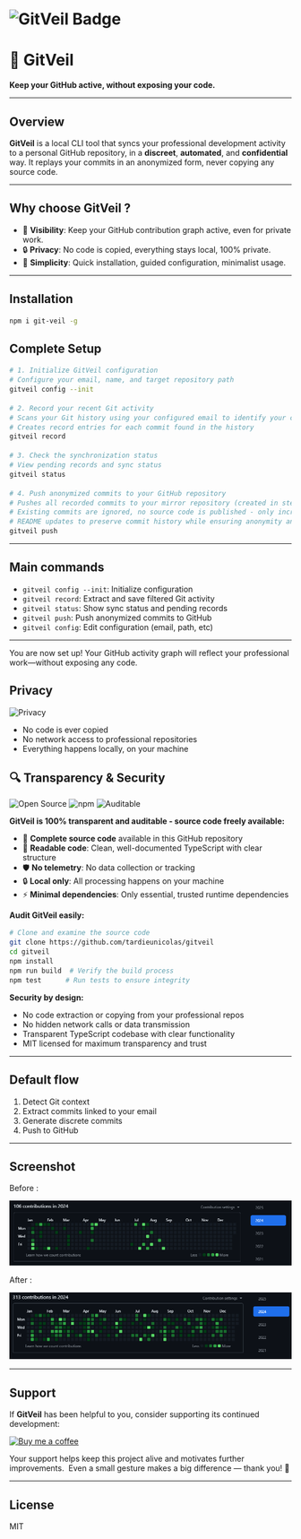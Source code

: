 # ![GitVeil Badge](https://img.shields.io/badge/GitHub%20Activity-Synced%20by%20GitVeil-brightgreen)


# 🚀 GitVeil

**Keep your GitHub active, without exposing your code.**

---

## Overview

**GitVeil** is a local CLI tool that syncs your professional development activity to a personal GitHub repository, in a **discreet**, **automated**, and **confidential** way. It replays your commits in an anonymized form, never copying any source code.

---

## Why choose GitVeil ?

- 👀 **Visibility**: Keep your GitHub contribution graph active, even for private work.
- 🔒 **Privacy**: No code is copied, everything stays local, 100% private.
- 🧘 **Simplicity**: Quick installation, guided configuration, minimalist usage.

---

## Installation

```bash
npm i git-veil -g
```

## Complete Setup

```bash
# 1. Initialize GitVeil configuration
# Configure your email, name, and target repository path
gitveil config --init

# 2. Record your recent Git activity
# Scans your Git history using your configured email to identify your commits
# Creates record entries for each commit found in the history
gitveil record

# 3. Check the synchronization status
# View pending records and sync status
gitveil status

# 4. Push anonymized commits to your GitHub repository
# Pushes all recorded commits to your mirror repository (created in step 1)
# Existing commits are ignored, no source code is published - only incremental
# README updates to preserve commit history while ensuring anonymity and security
gitveil push
```

---

## Main commands

- `gitveil config --init`: Initialize configuration
- `gitveil record`: Extract and save filtered Git activity
- `gitveil status`: Show sync status and pending records
- `gitveil push`: Push anonymized commits to GitHub
- `gitveil config`: Edit configuration (email, path, etc)

---

You are now set up! Your GitHub activity graph will reflect your professional work—without exposing any code.

## Privacy

![Privacy](https://img.shields.io/badge/100%25%20private-0%25%20code%20shared-blue)

- No code is ever copied
- No network access to professional repositories
- Everything happens locally, on your machine

## 🔍 Transparency & Security

![Open Source](https://img.shields.io/badge/Open%20Source-MIT%20License-green)
![npm](https://img.shields.io/npm/v/git-veil)
![Auditable](https://img.shields.io/badge/Code-Fully%20Auditable-brightgreen)

**GitVeil is 100% transparent and auditable - source code freely available:**

- 📂 **Complete source code** available in this GitHub repository
- 📖 **Readable code**: Clean, well-documented TypeScript with clear structure
- 🛡️ **No telemetry**: No data collection or tracking
- 🔒 **Local only**: All processing happens on your machine
- ⚡ **Minimal dependencies**: Only essential, trusted runtime dependencies

**Audit GitVeil easily:**

```bash
# Clone and examine the source code
git clone https://github.com/tardieunicolas/gitveil
cd gitveil
npm install
npm run build  # Verify the build process
npm test      # Run tests to ensure integrity
```

**Security by design:**

- No code extraction or copying from your professional repos
- No hidden network calls or data transmission
- Transparent TypeScript codebase with clear functionality
- MIT licensed for maximum transparency and trust

---

## Default flow

1. Detect Git context
2. Extract commits linked to your email
3. Generate discrete commits
4. Push to GitHub

---

## Screenshot

Before :

![Before](https://github.com/tardieunicolas/gitveil/blob/main/assets/gitpulse-demo-2024.png)

After :

![After](https://github.com/tardieunicolas/gitveil/blob/main/assets/gitpulse-demo-2024-after.png)

---

## Support

If **GitVeil** has been helpful to you, consider supporting its continued development:

[![Buy me a coffee](https://img.shields.io/badge/Buy%20me%20a%20coffee-☕-FFDD00?style=for-the-badge&logo=buy-me-a-coffee&logoColor=black)](https://coff.ee/nicolastardieu)

Your support helps keep this project alive and motivates further improvements. 
Even a small gesture makes a big difference — thank you! 🙏

---

## License

MIT
